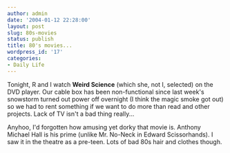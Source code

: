 ```yaml
---
author: admin
date: '2004-01-12 22:28:00'
layout: post
slug: 80s-movies
status: publish
title: 80's movies...
wordpress_id: '17'
categories:
- Daily Life
---
```

Tonight, R and I watch <strong>Weird Science</strong> (which she, not I, selected) on the DVD player. Our cable box has been non-functional since last week's snowstorm turned out power off overnight (I think the magic smoke got out) so we had to rent something if we want to do more than read and other projects. Lack of TV isn't a bad thing really...

Anyhoo, I'd forgotten how amusing yet dorky that movie is. Anthony Michael Hall is his prime (unlike Mr. No-Neck in Edward Scissorhands). I saw it in the theatre as a pre-teen. Lots of bad 80s hair and clothes though.
